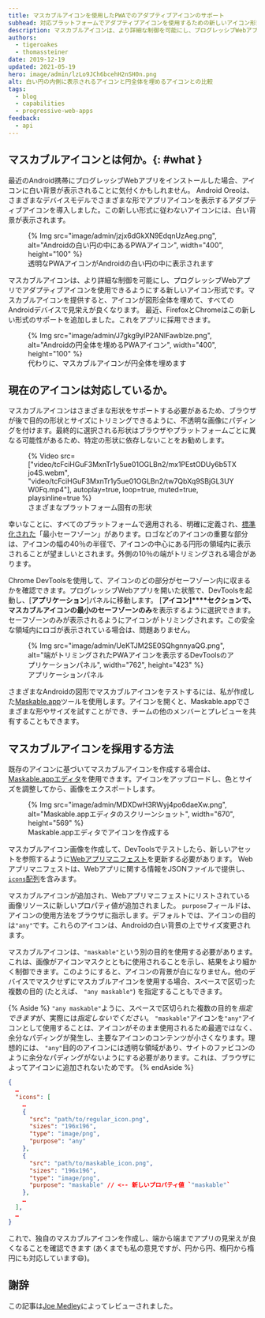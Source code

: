 ```yaml
---
title: マスカブルアイコンを使用したPWAでのアダプティブアイコンのサポート
subhead: 対応プラットフォームでアダプティブアイコンを使用するための新しいアイコン形式。
description: マスカブルアイコンは、より詳細な制御を可能にし、プログレッシブWebアプリでアダプティブアイコンの使用を可能にする新しいアイコン形式です。マスカブルアイコンを提供することで、すべてのAndroidでアイコンの見栄えが良くなります。
authors:
  - tigeroakes
  - thomassteiner
date: 2019-12-19
updated: 2021-05-19
hero: image/admin/lzLo9JCh6bcehH2nSH0n.png
alt: 白い円の内側に表示されるアイコンと円全体を埋めるアイコンとの比較
tags:
  - blog
  - capabilities
  - progressive-web-apps
feedback:
  - api
---
```


## マスカブルアイコンとは何か。{: #what }

最近のAndroid携帯にプログレッシブWebアプリをインストールした場合、アイコンに白い背景が表示されることに気付くかもしれません。 Android Oreoは、さまざまなデバイスモデルでさまざまな形でアプリアイコンを表示するアダプティブアイコンを導入しました。この新しい形式に従わないアイコンには、白い背景が表示されます。

<figure>{% Img src="image/admin/jzjx6dGkXN9EdqnUzAeg.png", alt="Androidの白い円の中にあるPWAアイコン", width="400", height="100" %} <figcaption>透明なPWAアイコンがAndroidの白い円の中に表示されます</figcaption></figure>

マスカブルアイコンは、より詳細な制御を可能にし、プログレッシブWebアプリでアダプティブアイコンを使用できるようにする新しいアイコン形式です。マスカブルアイコンを提供すると、アイコンが図形全体を埋めて、すべてのAndroidデバイスで見栄えが良くなります。 最近、FirefoxとChromeはこの新しい形式のサポートを追加しました。これをアプリに採用できます。

<figure>{% Img src="image/admin/J7gkg9ylP2ANlFawblze.png", alt="Androidの円全体を埋めるPWAアイコン", width="400", height="100" %} <figcaption>代わりに、マスカブルアイコンが円全体を埋めます</figcaption></figure>

## 現在のアイコンは対応しているか。

マスカブルアイコンはさまざまな形状をサポートする必要があるため、ブラウザが後で目的の形状とサイズにトリミングできるように、不透明な画像にパディングを付けます。最終的に選択される形状はブラウザやプラットフォームごとに異なる可能性があるため、特定の形状に依存しないことをお勧めします。

<figure data-float="right">{% Video src=["video/tcFciHGuF3MxnTr1y5ue01OGLBn2/mx1PEstODUy6b5TXjo4S.webm", "video/tcFciHGuF3MxnTr1y5ue01OGLBn2/tw7QbXq9SBjGL3UYW0Fq.mp4"], autoplay=true, loop=true, muted=true, playsinline=true %} <figcaption>さまざまなプラットフォーム固有の形状</figcaption></figure>

幸いなことに、すべてのプラットフォームで適用される、明確に定義され、[標準化された](https://w3c.github.io/manifest/#icon-masks)「最小セーフゾーン」があります。ロゴなどのアイコンの重要な部分は、アイコンの幅の40％の半径で、アイコンの中心にある円形の領域内に表示されることが望ましいとされます。外側の10％の端がトリミングされる場合があります。

Chrome DevToolsを使用して、アイコンのどの部分がセーフゾーン内に収まるかを確認できます。プログレッシブWebアプリを開いた状態で、DevToolsを起動し、[**アプリケーション**]パネルに移動します。 [**アイコン]****セクションで、マスカブルアイコンの最小のセーフゾーンのみ**を表示するように選択できます。セーフゾーンのみが表示されるようにアイコンがトリミングされます。この安全な領域内にロゴが表示されている場合は、問題ありません。

<figure>{% Img src="image/admin/UeKTJM2SE0SQhgnnyaQG.png", alt="端がトリミングされたPWAアイコンを表示するDevToolsのアプリケーションパネル", width="762", height="423" %} <figcaption>アプリケーションパネル</figcaption></figure>

さまざまなAndroidの図形でマスカブルアイコンをテストするには、私が作成した[Maskable.app](https://maskable.app/)ツールを使用します。アイコンを開くと、Maskable.appでさまざまな形やサイズを試すことができ、チームの他のメンバーとプレビューを共有することもできます。

## マスカブルアイコンを採用する方法

既存のアイコンに基づいてマスカブルアイコンを作成する場合は、 [Maskable.appエディタ](https://maskable.app/editor)を使用できます。アイコンをアップロードし、色とサイズを調整してから、画像をエクスポートします。

<figure>{% Img src="image/admin/MDXDwH3RWyj4po6daeXw.png", alt="Maskable.appエディタのスクリーンショット", width="670", height="569" %} <figcaption> Maskable.appエディタでアイコンを作成する</figcaption></figure>

マスカブルアイコン画像を作成して、DevToolsでテストしたら、新しいアセットを参照するように[Webアプリマニフェスト](/add-manifest/)を更新する必要があります。 Webアプリマニフェストは、Webアプリに関する情報をJSONファイルで提供し、[`icons`配列](/add-manifest/#icons)を含みます。

マスカブルアイコンが追加され、Webアプリマニフェストにリストされている画像リソースに新しいプロパティ値が追加されました。 `purpose`フィールドは、アイコンの使用方法をブラウザに指示します。デフォルトでは、アイコンの目的は`"any"`です。これらのアイコンは、Androidの白い背景の上でサイズ変更されます。

マスカブルアイコンは、`"maskable"`という別の目的を使用する必要があります。これは、画像がアイコンマスクとともに使用されることを示し、結果をより細かく制御できます。このようにすると、アイコンの背景が白になりません。他のデバイスでマスクせずにマスカブルアイコンを使用する場合、スペースで区切った複数の目的 (たとえば、 `"any maskable"`) を指定することもできます。

{% Aside %} `"any maskable"`ように、スペースで区切られた複数の目的を*指定できます*が、実際には*指定しないでください*。 `"maskable"`アイコンを`"any"`アイコンとして使用することは、アイコンがそのまま使用されるため最適ではなく、余分なパディングが発生し、主要なアイコンのコンテンツが小さくなります。理想的には、 `"any"`目的のアイコンには透明な領域があり、サイトのファビコンのように余分なパディングがないようにする必要があります。これは、ブラウザによってアイコンに追加されないためです。 {% endAside %}

```json
{
  …
  "icons": [
    …
    {
      "src": "path/to/regular_icon.png",
      "sizes": "196x196",
      "type": "image/png",
      "purpose": "any"
    },
    {
      "src": "path/to/maskable_icon.png",
      "sizes": "196x196",
      "type": "image/png",
      "purpose": "maskable" // <-- 新しいプロパティ値 `"maskable"`
    },
    …
  ],
  …
}
```

これで、独自のマスカブルアイコンを作成し、端から端までアプリの見栄えが良くなることを確認できます (あくまでも私の意見ですが、円から円、楕円から楕円にも対応しています😄)。

## 謝辞

この記事は[Joe Medley](https://github.com/jpmedley)によってレビューされました。
